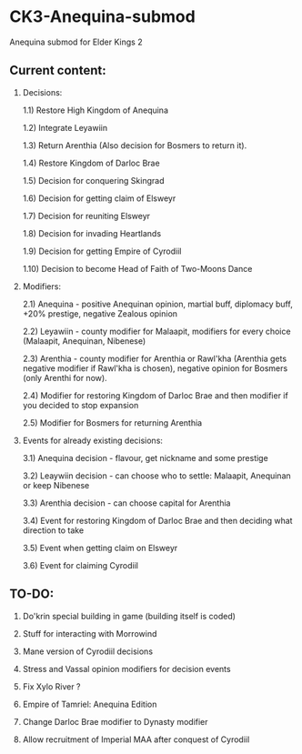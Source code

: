 # CK3-Anequina-submod
Anequina submod for Elder Kings 2

## Current content:

1) Decisions:

	1.1) Restore High Kingdom of Anequina

	1.2) Integrate Leyawiin	

	1.3) Return Arenthia (Also decision for Bosmers to return it).
	
	1.4) Restore Kingdom of Darloc Brae
	
	1.5) Decision for conquering Skingrad
	
	1.6) Decision for getting claim of Elsweyr
	
	1.7) Decision for reuniting Elsweyr

	1.8) Decision for invading Heartlands

	1.9) Decision for getting Empire of Cyrodiil
	
	1.10) Decision to become Head of Faith of Two-Moons Dance

2) Modifiers:

	2.1) Anequina - positive Anequinan opinion, martial buff, diplomacy buff, +20% prestige, negative Zealous opinion
	
	2.2) Leyawiin - county modifier for Malaapit, modifiers for every choice (Malaapit, Anequinan, Nibenese)
	
	2.3) Arenthia - county modifier for Arenthia or Rawl'kha (Arenthia gets negative modifier if Rawl'kha is chosen), negative opinion for Bosmers (only Arenthi for now).
	
	2.4) Modifier for restoring Kingdom of Darloc Brae and then modifier if you decided to stop expansion
	
	2.5) Modifier for Bosmers for returning Arenthia

3) Events for already existing decisions:

	3.1) Anequina decision - flavour, get nickname and some prestige
	
	3.2) Leaywiin decision - can choose who to settle: Malaapit, Anequinan or keep Nibenese
	
	3.3) Arenthia decision - can choose capital for Arenthia
	
	3.4) Event for restoring Kingdom of Darloc Brae and then deciding what direction to take
	
	3.5) Event when getting claim on Elsweyr
	
	3.6) Event for claiming Cyrodiil
	

## TO-DO:

1) Do'krin special building in game (building itself is coded)

2) Stuff for interacting with Morrowind

3) Mane version of Cyrodiil decisions

4) Stress and Vassal opinion modifiers for decision events

5) Fix Xylo River ?

6) Empire of Tamriel: Anequina Edition

7) Change Darloc Brae modifier to Dynasty modifier

8) Allow recruitment of Imperial MAA after conquest of Cyrodiil